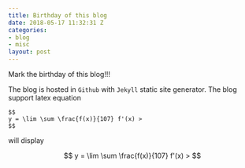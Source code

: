 ```yaml
---
title: Birthday of this blog
date: 2018-05-17 11:32:31 Z
categories:
- blog
- misc
layout: post
---
```


Mark the birthday of this blog!!!

The blog is hosted in `Github` with `Jekyll` static site generator. The blog support latex equation

```
$$
y = \lim \sum \frac{f(x)}{107} f'(x) >
$$
```

will display

$$
y = \lim \sum \frac{f(x)}{107} f'(x) >
$$